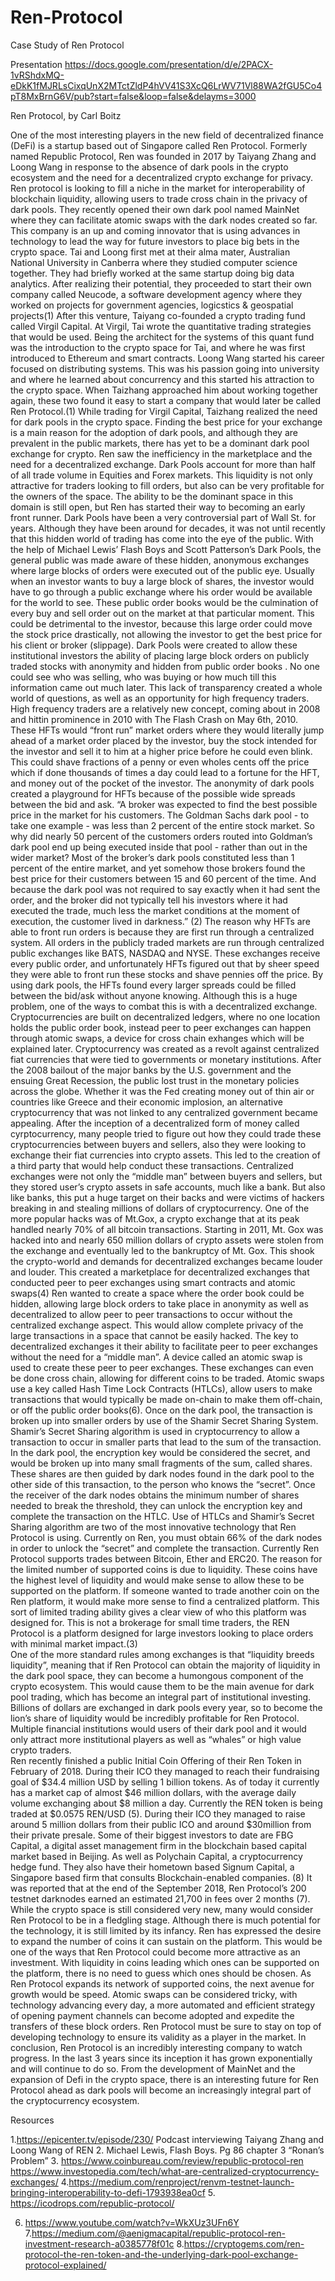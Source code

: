 # Ren-Protocol
Case Study of Ren Protocol


Presentation
https://docs.google.com/presentation/d/e/2PACX-1vRShdxMQ-eDkK1fMJRLsCixqUnX2MTctZldP4hVV41S3XcQ6LrWV71Vl88WA2fGU5Co4pT8MxBrnG6V/pub?start=false&loop=false&delayms=3000





Ren Protocol, by Carl Boitz

One of the most interesting players in the new field of decentralized finance (DeFi) is a startup based out of Singapore called Ren Protocol. Formerly named Republic Protocol, Ren was founded in 2017 by Taiyang Zhang and Loong Wang in response to the absence of dark pools in the crypto ecosystem and the need for a decentralized crypto exchange for privacy. Ren protocol is looking to fill a niche in the market for interoperability of blockchain liquidity, allowing users to trade cross chain in the privacy of  dark pools. They recently opened their own dark pool named MainNet where they can facilitate atomic swaps with the dark nodes created so far. This company is an up and coming innovator that is using advances in technology to lead the way for future investors to place big bets  in the crypto space.
	Tai and Loong first met at their alma mater, Australian National University in Canberra where they studied computer science together. They had briefly worked at the same startup doing big data analytics. After realizing their potential, they proceeded to start their own company called Neucode, a software development agency where they worked on projects for government agencies, logicstics & geospatial projects(1)   After this venture, Taiyang co-founded a crypto trading fund called Virgil Capital. At Virgil, Tai wrote the quantitative trading strategies  that would be used. Being the architect for the systems of this quant fund was the introduction to the crypto space for Tai, and where he was first introduced  to Ethereum and smart contracts.
	Loong Wang started his career focused on distributing systems. This was his passion going into university and where he learned about concurrency and this started his attraction to the crypto space. When Taizhang approached him about working together again, these two found it easy to start a company that would later be called Ren Protocol.(1)
	While trading for Virgil Capital, Taizhang realized the need for dark pools in the crypto space. Finding the best price for your exchange is a main reason for the adoption of dark pools, and although they are prevalent in the public markets, there has yet to be a dominant dark pool exchange for crypto. Ren saw the inefficiency in the marketplace and the need for a decentralized exchange. Dark Pools account for more than half of all trade volume in Equities and Forex markets. This liquidity is not only attractive for traders looking to fill orders, but also can be very profitable for the owners of the space. The ability to be the dominant space in this domain is still open, but Ren has started their way to becoming an early front runner. 
Dark Pools have been a very controversial part of Wall St. for years. Although they have been around for decades, it was not until recently that this hidden world of trading has come into the eye of the public. With the help of Michael Lewis’ Flash Boys and Scott Patterson’s Dark Pools, the general public was made aware of these hidden, anonymous exchanges where large blocks of orders were executed out of the public eye. Usually when an investor wants to buy a large block of shares, the investor would have to go through a public exchange where his order would be available for the world to see. These public order books would be the culmination of every buy and sell order out on the market at that particular moment. This could be detrimental to the investor, because this large order could move the stock price drastically, not allowing the investor to get the best price for his client or broker (slippage). Dark Pools were created to allow these institutional investors the ability of placing large block orders on publicly traded stocks with anonymity and hidden from public order books . No one could see who was selling, who was buying  or how much till this information came out much later. This lack of transparency created a whole world of questions, as well as an opportunity for high frequency traders.
 High frequency traders are a relatively new concept, coming about in 2008 and hittin prominence in 2010 with The Flash Crash on May 6th, 2010. These HFTs would “front run” market orders where they would literally jump ahead of a market order placed by the investor, buy the stock intended for the investor and sell it to him at a higher price before he could even blink.  This could shave fractions of a penny or even wholes cents off the price which if done thousands of times a day could lead to a fortune for the HFT, and money out of the pocket of the investor. The anonymity of dark pools created a playground for HFTs because of the possible wide spreads between the bid and ask. 
“A broker was expected to find the best possible price in the market for his customers. The Goldman Sachs dark pool - to take one example - was less than 2 percent of the entire stock market. So why did nearly 50 percent of the customers orders routed into Goldman’s dark pool end up being executed inside that pool - rather than out in the wider market? Most of the broker’s dark pools constituted less than 1 percent of the entire market, and yet somehow those brokers found the best price for their customers between 15 and 60 percent of the time. And because the dark pool was not required to say exactly when it had sent the order, and the broker did not typically tell his investors where it had executed the trade, much less the market conditions at the moment of execution, the customer lived in darkness.” (2)
 The reason why HFTs are able to front run orders is because they are first run through a centralized system. All orders in the publicly traded markets are run through centralized public exchanges like BATS, NASDAQ and NYSE. These exchanges receive every public order, and unfortunately HFTs figured out that by sheer speed they were able to front run these stocks and shave pennies off the price. By using dark pools, the HFTs found every larger spreads could be filled between the bid/ask without anyone knowing. Although this is a huge problem, one of the ways to combat this is with a decentralized exchange. Cryptocurrencies are built on  decentralized ledgers, where no one location holds the public order book, instead peer to peer exchanges can happen through atomic swaps, a device for cross chain exhanges which will be explained later.
	Cryptocurrency was created as a revolt against centralized fiat currencies that were tied to governments or monetary institutions. After the 2008 bailout of the major banks by the U.S. government and the ensuing Great Recession, the public lost trust in the monetary policies across the globe. Whether it was the Fed creating money out of thin air or countries like Greece and their economic implosion, an alternative cryptocurrency that was not linked to any centralized government became appealing. After the inception of a decentralized form of money called cyrptocurrency, many people tried to figure out how they could trade these cryptocurrencies between buyers and sellers, also they were looking to exchange their fiat currencies into crypto assets. This led to the creation of  a third party that would help conduct these transactions. Centralized exchanges were not only the “middle man” between buyers and sellers, but they stored user’s crypto assets in safe accounts, much like a bank. But also like banks, this put a huge target on their backs and were victims of hackers breaking in and stealing millions of dollars of cryptocurrency. One of the more popular hacks was of Mt.Gox, a crypto exchange that at its peak handled nearly 70% of all bitcoin transactions. Starting in 2011, Mt. Gox was hacked into and nearly 650 million dollars of crypto assets were stolen from the exchange and eventually led to the bankruptcy of Mt. Gox. This shook the crypto-world and demands for decentralized exchanges became louder and louder. This created a marketplace for decentralized exchanges that conducted peer to peer exchanges using smart contracts and atomic swaps(4) Ren wanted to create a space where the order book could be hidden, allowing large block orders to take place in anonymity as well as decentralized to allow peer to peer transactions to occur without the centralized exchange aspect. This would allow complete privacy of the large transactions in a space that cannot be easily hacked.
	The key to decentralized exchanges it their ability to facilitate peer to peer exchanges without the need for a “middle man”. A device called an atomic swap is used to create these peer to peer exchanges. These exchanges can even be done cross chain, allowing for different coins to be traded. Atomic swaps use a key called Hash Time Lock Contracts (HTLCs), allow users to make transactions that would typically be made on-chain to make them off-chain, or off the public order books(6). Once on the dark pool, the transaction is broken up into smaller orders by use of the Shamir Secret Sharing System.
	Shamir’s Secret Sharing algorithm is used in cryptocurrency to allow a transaction to occur in smaller parts that lead to the sum of the transaction. In the dark pool, the encryption key  would be considered the secret, and would be broken up into many small fragments of the sum, called shares. These shares are then guided by dark nodes found in the dark pool to the other side of this transaction, to the person who knows the “secret”. Once the receiver of  the dark nodes obtains the minimum number of shares needed to break the threshold, they can unlock the encryption key and complete the transaction on the HTLC. Use of HTLCs and Shamir’s Secret Sharing algorithm are two of the most innovative technology that Ren Protocol is using. Currently on Ren, you must obtain 66% of the dark nodes in order to unlock the “secret” and complete the transaction.
Currently Ren Protocol supports trades between Bitcoin, Ether and ERC20. The reason for the limited number of supported coins is due to liquidity. These coins have the highest level of liquidity and would make sense to allow these to be supported on the platform. If someone wanted to trade another coin on the Ren platform, it would make more sense to find a centralized platform. This sort of limited trading ability gives a clear view of who this platform was designed for. This is not a brokerage for small time traders, the REN Protocol is a platform designed for large investors looking to place orders with minimal market impact.(3) 	
One of the more standard rules among exchanges is that “liquidity breeds liquidity”, meaning that if Ren Protocol can obtain the majority of liquidity in the dark pool space, they can become a humongous component of the crypto ecosystem. This would cause them to be the main avenue for dark pool trading, which has become an integral part of institutional investing. Billions of dollars are exchanged in dark pools every year, so to become the lion’s share of liquidity would be incredibly profitable for Ren Protocol. Multiple financial institutions would users of their dark pool and it would only attract more institutional players as well as “whales” or high value crypto traders.      
 Ren recently finished a public Initial Coin Offering of their Ren Token in February of 2018. During their ICO they managed to reach their fundraising goal of $34.4 million USD by selling 1 billion tokens. As of today it currently has a market cap of almost $46 million dollars, with the average daily volume exchanging about $8 million a day. Currently the REN token is being traded at $0.0575 REN/USD (5). During their ICO they managed to raise around 5 million dollars from their public ICO and around $30million from their private presale.	Some of their biggest investors to date are FBG Capital, a digital asset management firm in the blockchain based capital market based in Beijing. As well as Polychain Capital, a cryptocurrency hedge fund. They also have their hometown based Signum Capital, a Singapore based firm that consults Blockchain-enabled companies. (8)
It was reported that at the end of the September 2018, Ren Protocol’s 200 testnet darknodes earned an estimated 21,700 in fees over 2 months (7).
While the crypto space is still considered very new, many would consider Ren Protocol to be in a fledgling stage. Although there is much potential for the technology, it is still limited by its infancy. Ren has expressed the desire to expand the number of coins it can sustain on the platform. This would be one of the ways that Ren Protocol could become more attractive as an investment. With liquidity in coins leading which ones can be supported on the platform, there is no need to guess which ones should be chosen. As Ren Protocol expands its network of supported coins, the next avenue for growth would be speed. Atomic swaps can be considered tricky, with technology advancing every day, a more automated and efficient strategy of opening payment channels can become adopted and expedite the transfers of these block orders. Ren Protocol must be sure to stay on top of developing technology to ensure its validity as a player in the market. 
In conclusion, Ren Protocol is an incredibly interesting company to watch progress. In the last 3 years since its inception it has grown exponentially and will continue to do so. From the development of MainNet and the expansion of Defi in the crypto space, there is an interesting future for Ren Protocol ahead as dark pools will become an increasingly integral part of  the cryptocurrency ecosystem.

Resources

1.https://epicenter.tv/episode/230/ Podcast interviewing Taiyang Zhang and Loong Wang of REN
2. Michael Lewis, Flash Boys. Pg 86 chapter 3 “Ronan’s Problem”
3. https://www.coinbureau.com/review/republic-protocol-ren
https://www.investopedia.com/tech/what-are-centralized-cryptocurrency-exchanges/
4.https://medium.com/renproject/renvm-testnet-launch-bringing-interoperability-to-defi-1793938ea0cf
5. https://icodrops.com/republic-protocol/

6. https://www.youtube.com/watch?v=WkXUz3UFn6Y
7.https://medium.com/@aenigmacapital/republic-protocol-ren-investment-research-a0385778f01c
8.https://cryptogems.com/ren-protocol-the-ren-token-and-the-underlying-dark-pool-exchange-protocol-explained/
